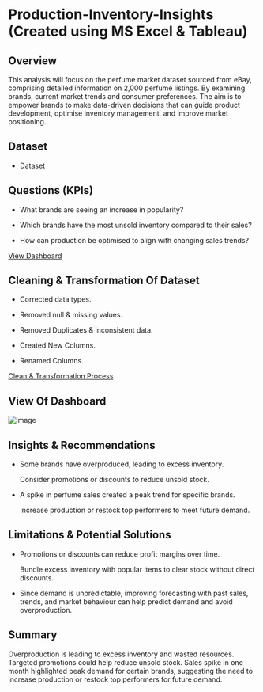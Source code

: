 # Production-Inventory-Insights (Created using MS Excel & Tableau)

## Overview
This analysis will focus on the perfume market dataset sourced from eBay, comprising detailed information on 2,000 perfume listings. By examining brands, current market trends and consumer preferences. The aim is to empower brands to make data-driven decisions that can guide product development, optimise inventory management, and improve market positioning.

## Dataset
- <a href="https://github.com/JJAnalytics/Production-Inventory-Insights/blob/main/ebay_mens_perfume.csv">Dataset</a>

## Questions (KPIs)
- What brands are seeing an increase in popularity?

- Which brands have the most unsold inventory compared to their sales?

- How can production be optimised to align with changing sales trends?

<a href="https://github.com/JJAnalytics/Production-Inventory-Insights/blob/main/Dashboard.png">View Dashboard</a>

## Cleaning & Transformation Of Dataset
- Corrected data types.

- Removed null & missing values.

- Removed Duplicates & inconsistent data.

- Created New Columns.

- Renamed Columns.

<a href="https://github.com/JJAnalytics/Production-Inventory-Insights/blob/main/DCT.png">Clean & Transformation Process</a>

## View Of Dashboard

![image](https://github.com/user-attachments/assets/110524c9-5140-4d16-b564-ad216cd9ba54)

## Insights & Recommendations
- Some brands have overproduced, leading to excess inventory.

  Consider promotions or discounts to reduce unsold stock. 

- A spike in perfume sales created a peak trend for specific brands.

  Increase production or restock top performers to meet future demand.

## Limitations & Potential Solutions
- Promotions or discounts can reduce profit margins over time.

  Bundle excess inventory with popular items to clear stock without direct discounts. 

- Since demand is unpredictable, improving forecasting with past sales, trends, and market behaviour can help predict demand and avoid overproduction.

## Summary
Overproduction is leading to excess inventory and wasted resources. Targeted promotions could help reduce unsold stock. 
Sales spike in one month highlighted peak demand for certain brands, suggesting the need to increase production or restock top performers for future demand.

